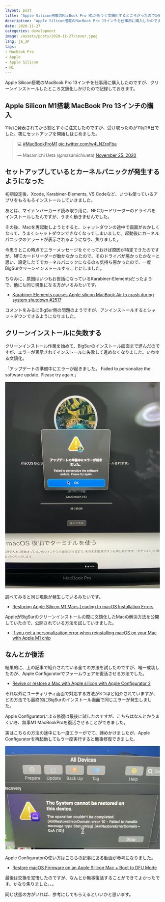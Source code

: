 ```yaml
---
layout: post
title: "Apple Silicon搭載のMacBook Pro M1が危うく文鎮化するところだったので記録"
description: "Apple Silicon搭載のMacBook Pro 13インチを仕事用に購入したのですが、クリーンインストールしたところ文鎮化しかけたので記録しておきます。"
date: 2020-11-27
categories: development
image: /assets/posts/2020-11-27/cover.jpeg
lang: ja_JP
tags:
- MacBook Pro
- Apple
- Apple Silicon
- M1
---
```


Apple Silicon搭載のMacBook Pro 13インチを仕事用に購入したのですが、クリーンインストールしたところ文鎮化しかけたので記録しておきます。

## Apple Silicon M1搭載 MacBook Pro 13インチの購入

11月に発表されてから割とすぐに注文したのですが、受け取ったのが11月26日でした。夜にセットアップを開始しはじめました。

<blockquote class="twitter-tweet"><p lang="und" dir="ltr">💻 <a href="https://twitter.com/hashtag/MacBookProM1?src=hash&amp;ref_src=twsrc%5Etfw">#MacBookProM1</a> <a href="https://t.co/w4LNZrpFba">pic.twitter.com/w4LNZrpFba</a></p>&mdash; Masamichi Ueta (@masamichiueta) <a href="https://twitter.com/masamichiueta/status/1331595674735968257?ref_src=twsrc%5Etfw">November 25, 2020</a></blockquote> <script async src="https://platform.twitter.com/widgets.js" charset="utf-8"></script>

## セットアップしているとカーネルパニックが発生するようになった

初期設定後、Xcode, Karabiner-Elements, VS Codeなど、いつも使っているアプリをもろもろインストールしていきました。

あとは、マイナンバーカード読み取り用に、NFCカードリーダーのドライバをインストールしたんですが、うまく動きませんでした。

その後、Macを再起動しようとすると、シャットダウンの途中で画面がおかしくなって、うまくシャットダウンできなくなってしまいました。起動後にカーネルパニックのアラートが表示されるようになり、焦りました。

今思うとこの時点でエラーメッセージをぐぐっておけば原因が特定できたのですが、NFCカードリーダーが動かなかったので、そのドライバが悪かったかなーと思い、設定したてでカーネルパニックになるのも気持ち悪かったので、一度BigSurクリーンインストールすることにしました。


ちなみに、原因はいつもお世話になっているKarabiner-Elementsだったようで、他にも同じ現象になる方がいるみたいです。

- [Karabiner Elements causes Apple silicon MacBook Air to crash during system shutdown #2517](https://github.com/pqrs-org/Karabiner-Elements/issues/2517)

コメントをみるにBigSur側の問題のようですが、アンインストールするとシャットダウンできるようになりました。

## クリーンインストールに失敗する

クリーンインストール作業を始めて、BigSurのインストール画面まで進んだのですが、エラーが表示されてインストールに失敗して進めなくなりました。いわゆる文鎮化。

「アップデートの準備中にエラーが起きました。 Failed to personalize the software update. Please try again.」

![BigSurのクリーンインストール失敗](/assets/posts/2020-11-27/bigsur-fail-install.jpeg "BigSurのクリーンインストール失敗")

調べてみると同じ現象が発生しているみたいです。

- [Restoring Apple Silicon M1 Macs Leading to macOS Installation Errors](https://www.macrumors.com/2020/11/17/apple-silicon-macs-restoring-installation-errors/)


AppleがBigSurのクリーンインストールの際に文鎮化したMacの解決方法を公開していたので、公開されている方法を試していきました。

- [If you get a personalization error when reinstalling macOS on your Mac with Apple M1 chip](https://support.apple.com/en-us/HT211983)

## なんとか復活

結果的に、上の記事で紹介されている全ての方法を試したのですが、唯一成功したのが、Apple Configuratorでファームウェアを復活させる方法でした。

- [Revive or restore a Mac with Apple silicon with Apple Configurator 2](https://support.apple.com/guide/apple-configurator-2/revive-or-restore-a-mac-with-apple-silicon-apdd5f3c75ad/mac)

それ以外にユーティリティ画面で対応する方法が3つほど紹介されていますが、どの方法でも最終的にBigSurのインストール画面で同じエラーが発生しました。

Apple Configuratorによる修復は最後に試したのですが、こちらはなんとかうまくいき、無事M1 MacBookProを復活させることができました。

実はこちらの方法の途中にも一度エラーがでて、諦めかけましたが、Apple  Configuratorを再起動してもう一度実行すると無事修復できました。

![Apple Configuratorのエラー](/assets/posts/2020-11-27/appleconfiguratorerror.jpg "Apple Configuratorのエラー")

Apple Configuratorの使い方はこちらの記事にある動画が参考になりました。

- [Restore macOS Firmware on an Apple Silicon Mac + Boot to DFU Mode](https://mrmacintosh.com/restore-macos-firmware-on-an-apple-silicon-mac-boot-to-dfu-mode/)

最後は交換を覚悟したのですが、なんとか無事復活することができてよかったです。かなり焦りました。。。

同じ状態の方がいれば、参考にしてもらえるといいかと思います。

